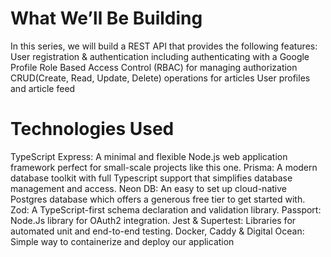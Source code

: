 
# What We’ll Be Building
In this series, we will build a REST API that provides the following features:
User registration & authentication including authenticating with a Google Profile
Role Based Access Control (RBAC) for managing authorization
CRUD(Create, Read, Update, Delete) operations for articles
User profiles and article feed

# Technologies Used
TypeScript
Express: A minimal and flexible Node.js web application framework perfect for small-scale projects like this one.
Prisma: A modern database toolkit with full Typescript support that simplifies database management and access.
Neon DB: An easy to set up cloud-native Postgres database which offers a generous free tier to get started with.
Zod: A TypeScript-first schema declaration and validation library.
Passport: Node.Js library for OAuth2 integration.
Jest & Supertest: Libraries for automated unit and end-to-end testing.
Docker, Caddy & Digital Ocean: Simple way to containerize and deploy our application